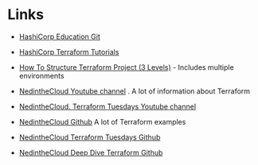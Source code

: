
# Links

- [HashiCorp Education Git](https://github.com/hashicorp-education/learn-terraform-aws-default-tags/blob/main/main.tf)
- [HashiCorp Terraform Tutorials](https://developer.hashicorp.com/terraform/tutorials/)
- [How To Structure Terraform Project (3 Levels)](https://www.youtube.com/watch?v=nMVXs8VnrF4) - Includes multiple environments

- [NedintheCloud Youtube channel](https://www.youtube.com/@NedintheCloud/playlists) . A lot of information about Terraform
- [NedintheCloud. Terraform Tuesdays Youtube channel  ](https://www.youtube.com/watch?v=x92u3nn3eLA&list=PLXb5972EMl4BWj8cAq9AZgeKBa2M8_7-y)
- [NedintheCloud Github](https://github.com/ned1313) A lot of Terraform examples
- [NedintheCloud Terraform Tuesdays Github](https://github.com/ned1313/terraform-tuesdays)
- [NedintheCloud Deep Dive Terraform Github](https://github.com/ned1313/Deep-Dive-Terraform)
